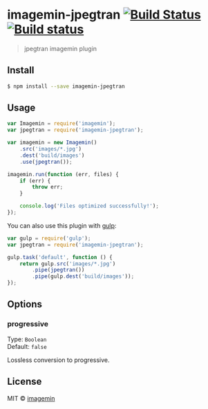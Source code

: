 # imagemin-jpegtran [![Build Status](http://img.shields.io/travis/imagemin/imagemin-jpegtran.svg?style=flat)](https://travis-ci.org/imagemin/imagemin-jpegtran) [![Build status](https://ci.appveyor.com/api/projects/status/rwf4by6qcbne1qet)](https://ci.appveyor.com/project/ShinnosukeWatanabe/imagemin-jpegtran)

> jpegtran imagemin plugin


## Install

```bash
$ npm install --save imagemin-jpegtran
```


## Usage

```js
var Imagemin = require('imagemin');
var jpegtran = require('imagemin-jpegtran');

var imagemin = new Imagemin()
	.src('images/*.jpg')
	.dest('build/images')
	.use(jpegtran());

imagemin.run(function (err, files) {
	if (err) {
		throw err;
	}

	console.log('Files optimized successfully!'); 
});
```

You can also use this plugin with [gulp](http://gulpjs.com):

```js
var gulp = require('gulp');
var jpegtran = require('imagemin-jpegtran');

gulp.task('default', function () {
	return gulp.src('images/*.jpg')
		.pipe(jpegtran())
		.pipe(gulp.dest('build/images'));
});
```


## Options

### progressive

Type: `Boolean`  
Default: `false`

Lossless conversion to progressive.


## License

MIT © [imagemin](https://github.com/imagemin)
